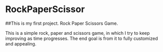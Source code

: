 # RockPaperScissor

##This is my first project. Rock Paper Scissors Game.

This is a simple rock, paper and scissors game, in which I try to keep improving as time progresses.
The end goal is from it to fully customized and appealing.
